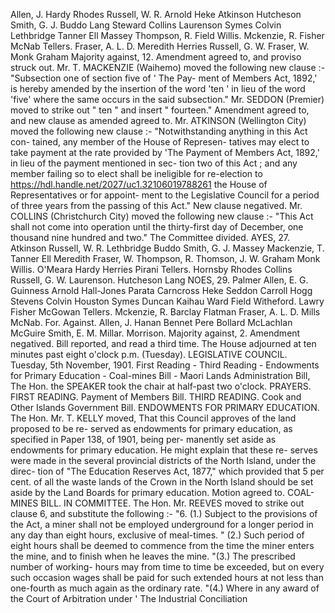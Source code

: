 Allen, J. Hardy Rhodes Russell, W. R. Arnold Heke Atkinson Hutcheson Smith, G. J. Buddo Lang Steward Collins Laurenson Symes Colvin Lethbridge Tanner Ell Massey Thompson, R. Field Willis. Mckenzie, R. Fisher McNab Tellers. Fraser, A. L. D. Meredith Herries Russell, G. W. Fraser, W. Monk Graham Majority against, 12. Amendment agreed to, and proviso struck out. Mr. T. MACKENZIE (Waihemo) moved the following new clause :- "Subsection one of section five of ' The Pay- ment of Members Act, 1892,' is hereby amended by the insertion of the word 'ten ' in lieu of the word 'five' where the same occurs in the said subsection." Mr. SEDDON (Premier) moved to strike out " ten " and insert " fourteen." Amendment agreed to, and new clause as amended agreed to. Mr. ATKINSON (Wellington City) moved the following new clause :- "Notwithstanding anything in this Act con- tained, any member of the House of Represen- tatives may elect to take payment at the rate provided by 'The Payment of Members Act, 1892,' in lieu of the payment mentioned in sec- tion two of this Act ; and any member failing so to elect shall be ineligible for re-election to https://hdl.handle.net/2027/uc1.32106019788261 the House of Representatives or for appoint- ment to the Legislative Council for a period of three years from the passing of this Act." New clause negatived. Mr. COLLINS (Christchurch City) moved the following new clause :- "This Act shall not come into operation until the thirty-first day of December, one thousand nine hundred and two." The Committee divided. AYES, 27. Atkinson Russell, W. R. Lethbridge Buddo Smith, G. J. Massey Mackenzie, T. Tanner Ell Meredith Fraser, W. Thompson, R. Thomson, J. W. Graham Monk Willis. O'Meara Hardy Herries Pirani Tellers. Hornsby Rhodes Collins Russell, G. W. Laurenson. Hutcheson Lang NOES, 29. Palmer Allen, E. G. Guinness Arnold Hall-Jones Parata Carncross Heke Seddon Carroll Hogg Stevens Colvin Houston Symes Duncan Kaihau Ward Field Witheford. Lawry Fisher McGowan Tellers. Mckenzie, R. Barclay Flatman Fraser, A. L. D. Mills McNab. For. Against. Allen, J. Hanan Bennet Pere Bollard McLachlan McGuire Smith, E. M. Millar. Morrison. Majority against, 2. Amendment negatived. Bill reported, and read a third time. The House adjourned at ten minutes past eight o'clock p.m. (Tuesday). LEGISLATIVE COUNCIL. Tuesday, 5th November, 1901. First Reading - Third Reading - Endowments for Primary Education - Coal-mines Bill - Maori Lands Administration Bill, The Hon. the SPEAKER took the chair at half-past two o'clock. PRAYERS. FIRST READING. Payment of Members Bill. THIRD READING. Cook and Other Islands Government Bill. ENDOWMENTS FOR PRIMARY EDUCATION. The Hon. Mr. T. KELLY moved, That this Council approves of the land proposed to be re- served as endowments for primary education, as specified in Paper 138, of 1901, being per- manently set aside as endowments for primary education. He might explain that these re- serves were made in the several provincial districts of the North Island, under the direc- tion of "The Education Reserves Act, 1877," which provided that 5 per cent. of all the waste lands of the Crown in the North Island should be set aside by the Land Boards for primary education. Motion agreed to. COAL-MINES BILL. IN COMMITTEE. The Hon. Mr. REEVES moved to strike out clause 6, and substitute the following :- "6. (1.) Subject to the provisions of the Act, a miner shall not be employed underground for a longer period in any day than eight hours, exclusive of meal-times. " (2.) Such period of eight hours shall be deemed to commence from the time the miner enters the mine, and to finish when he leaves the mine. "(3.) The prescribed number of working- hours may from time to time be exceeded, but on every such occasion wages shall be paid for such extended hours at not less than one-fourth as much again as the ordinary rate. "(4.) Where in any award of the Court of Arbitration under ' The Industrial Conciliation 